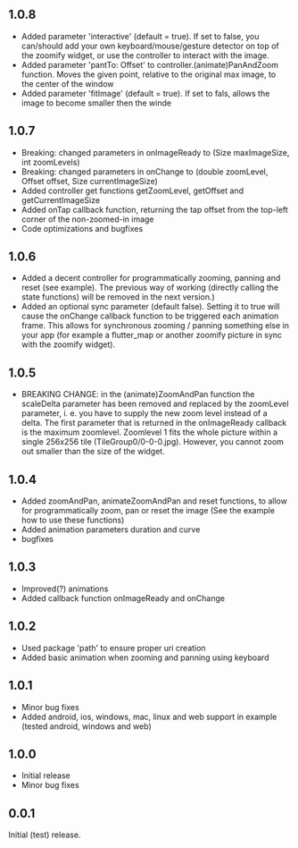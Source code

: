 ## 1.0.8

- Added parameter 'interactive' (default = true). If set to false, you can/should add your own keyboard/mouse/gesture detector on top of 
  the zoomify widget, or use the controller to interact with the image.
- Added parameter 'pantTo: Offset' to controller.(animate)PanAndZoom function. Moves the given point, relative to the original max image, 
  to the center of the window
- Added parameter 'fitImage' (default = true). If set to fals, allows the image to become smaller then the winde

## 1.0.7

- Breaking: changed parameters in onImageReady to (Size maxImageSize, int zoomLevels)
- Breaking: changed parameters in onChange to (double zoomLevel, Offset offset, Size currentImageSize)
- Added controller get functions getZoomLevel, getOffset and getCurrentImageSize
- Added onTap callback function, returning the tap offset from the top-left corner of the non-zoomed-in image
- Code optimizations and bugfixes

## 1.0.6

- Added a decent controller for programmatically zooming, panning and reset (see example). The previous way of working (directly calling 
  the state functions) will be removed in the next version.)
- Added an optional sync parameter (default false). Setting it to true will cause the onChange callback 
  function to be triggered each animation frame. This allows for synchronous zooming / panning something else in your app (for example a 
  flutter_map or another zoomify picture in sync with the zoomify widget).

## 1.0.5

- BREAKING CHANGE: in the (animate)ZoomAndPan function the scaleDelta parameter has been removed and replaced by the zoomLevel parameter, i.
  e. you have to supply the new zoom level instead of a delta. The first parameter that is returned in the onImageReady callback is the 
  maximum zoomlevel. Zoomlevel 1 fits the whole picture within a single 256x256 tile (TileGroup0/0-0-0.jpg). However, you cannot zoom 
  out smaller than the size of the widget.

## 1.0.4

- Added zoomAndPan, animateZoomAndPan and reset functions, to allow for programmatically zoom, pan or reset the image
  (See the example how to use these functions)
- Added animation parameters duration and curve
- bugfixes

## 1.0.3

- Improved(?) animations
- Added callback function onImageReady and onChange

## 1.0.2

- Used package 'path' to ensure proper uri creation
- Added basic animation when zooming and panning using keyboard

## 1.0.1

- Minor bug fixes
- Added android, ios, windows, mac, linux and web support in example (tested android, windows and web)

## 1.0.0

- Initial release
- Minor bug fixes

## 0.0.1

Initial (test) release.
